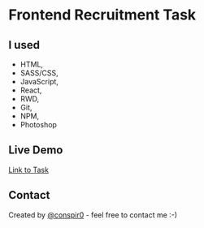 # Frontend Recruitment Task

## I used
* HTML,
* SASS/CSS,
* JavaScript,
* React,
* RWD,
* Git,
* NPM,
* Photoshop

## Live Demo
[Link to Task](https://conspir0.github.io/Task-6/)

## Contact
Created by [@conspir0](https://www.linkedin.com/in/mateuszmichalczyk/) - feel free to contact me :-)
